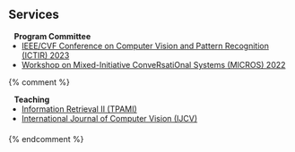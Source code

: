 ## Services

<h4 style="margin:0 10px 0;">Program Committee</h4>

<ul style="margin:0 0 5px;">
  <li><a href="https://sigir.org/ictir2023/"><autocolor>IEEE/CVF Conference on Computer Vision and Pattern Recognition (ICTIR) 2023</autocolor></a></li>
  <li><a href="https://micros-workshop.github.io/"><autocolor>Workshop on Mixed-Initiative ConveRsatiOnal Systems (MICROS) 2022</autocolor></a></li>
</ul>

{% comment %}
<h4 style="margin:0 10px 0;">Teaching</h4>

<ul style="margin:0 0 20px;">
  <li><a href="https://www.computer.org/csdl/journal/tp"><autocolor>Information Retrieval II (TPAMI)</autocolor></a></li>
  <li><a href="https://www.springer.com/journal/11263"><autocolor>International Journal of Computer Vision (IJCV)</autocolor></a></li>
</ul>
{% endcomment %}
